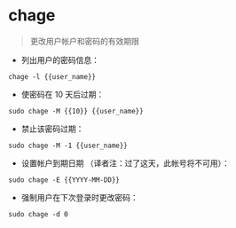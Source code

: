 # chage

> 更改用户帐户和密码的有效期限

- 列出用户的密码信息：

`chage -l {{user_name}}`

- 使密码在 10 天后过期：

`sudo chage -M {{10}} {{user_name}}`

- 禁止该密码过期：

`sudo chage -M -1 {{user_name}}`

- 设置帐户到期日期
（译者注：过了这天，此帐号将不可用）：

`sudo chage -E {{YYYY-MM-DD}}`

- 强制用户在下次登录时更改密码：

`sudo chage -d 0`

[#]: contributors: ([玉叶]，[王兴宇，Linux 中國]，[Datura stramonium L.])
